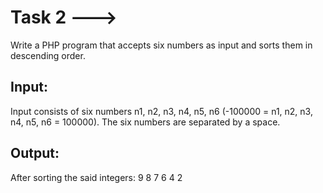 # Task 2 --->

Write a PHP program that accepts six numbers as input and sorts them in
descending order.

## Input: 
Input consists of six numbers n1, n2, n3, n4, n5, n6 (-100000 = n1, n2, n3,
n4, n5, n6 = 100000). The six numbers are separated by a space.

## Output:
After sorting the said integers:
9 8 7 6 4 2